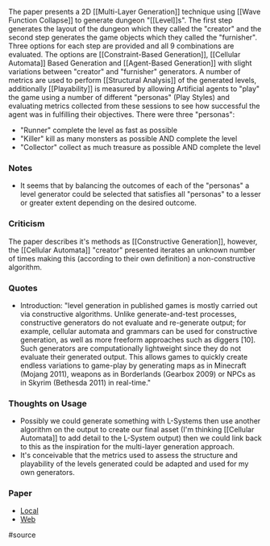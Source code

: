 The paper presents a 2D [[Multi-Layer Generation]] technique using [[Wave Function Collapse]] to generate dungeon "[[Level]]s". The first step generates the layout of the dungeon which they called the "creator" and the second step generates the game objects which they called the "furnisher". Three options for each step are provided and all 9 combinations are evaluated. The options are [[Constraint-Based Generation]], [[Cellular Automata]] Based Generation and [[Agent-Based Generation]] with slight variations between "creator" and "furnisher" generators. A number of metrics are used to perform [[Structural Analysis]] of the generated levels, additionally [[Playability]] is measured by allowing Artificial agents to "play" the game using a number of different "personas" (Play Styles) and evaluating metrics collected from these sessions to see how successful the agent was in fulfilling their objectives. There were three "personas":
- "Runner" complete the level as fast as possible
- "Killer" kill as many monsters as possible AND complete the level
- "Collector" collect as much treasure as possible AND complete the level
### Notes
- It seems that by balancing the outcomes of each of the "personas" a level generator could be selected that satisfies all "personas" to a lesser or greater extent depending on the desired outcome.
### Criticism
The paper describes it's methods as [[Constructive Generation]], however, the [[Cellular Automata]] "creator" presented iterates an unknown number of times making this (according to their own definition) a non-constructive algorithm.

### Quotes
- Introduction: "level generation in published games is mostly carried out via constructive algorithms. Unlike generate-and-test processes, constructive generators do not evaluate and re-generate output; for example, cellular automata and grammars can be used for constructive generation, as well as more freeform approaches such as diggers [10]. Such generators are computationally lightweight since they do not evaluate their generated output. This allows games to quickly create endless variations to game-play by generating maps as in Minecraft (Mojang 2011), weapons as in Borderlands (Gearbox 2009) or NPCs as in Skyrim (Bethesda 2011) in real-time."

### Thoughts on Usage
- Possibly we could generate something with L-Systems then use another algorithm on the output to create our final asset (I'm thinking [[Cellular Automata]] to add detail to the L-System output) then we could link back to this as the inspiration for the multi-layer generation approach. 
- It's conceivable that the metrics used to assess the structure and playability of the levels generated could be adapted and used for my own generators.

### Paper
- [Local](file:///W:/Bsc%20Computing/Dissertation/Third%20Party/Papers/Twostep%20Constructive%20Approaches%20for%20Dungeon%20Generation.pdf)
- [Web](https://arxiv.org/pdf/1906.04660)


#source